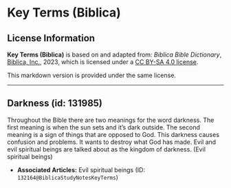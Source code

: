# Key Terms (Biblica)

## License Information

**Key Terms (Biblica)** is based on and adapted from: _Biblica Bible Dictionary_, [Biblica, Inc.](https://www.biblica.com/), 2023, which is licensed under a [CC BY-SA 4.0 license](https://creativecommons.org/licenses/by-sa/4.0/legalcode.en).

This markdown version is provided under the same license.



--------------------------------

## Darkness (id: 131985)

Throughout the Bible there are two meanings for the word darkness. The first meaning is when the sun sets and it’s dark outside. The second meaning is a sign of things that are opposed to God. This darkness causes confusion and problems. It wants to destroy what God has made. Evil and evil spiritual beings are talked about as the kingdom of darkness. (Evil spiritual beings)

* **Associated Articles:** Evil spiritual beings (ID: `132164@BiblicaStudyNotesKeyTerms`)

